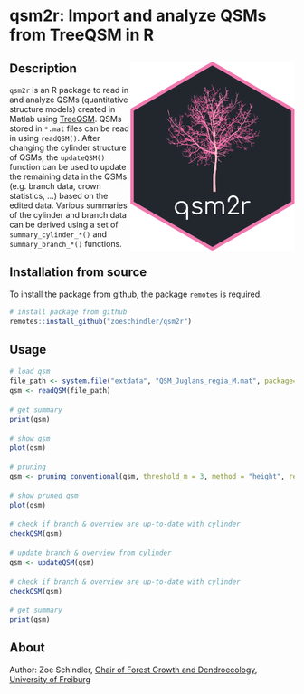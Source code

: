 # qsm2r: Import and analyze QSMs from TreeQSM in R 

## Description <img src="https://github.com/zoeschindler/qsm2r/blob/main/inst/figures/logo.png" align="right" width = 290/>

`qsm2r` is an R package to read in and analyze QSMs (quantitative structure models) created in Matlab using <a href = "https://github.com/InverseTampere/TreeQSM">TreeQSM</a>. QSMs stored in `*.mat` files can be read in using `readQSM()`. After changing the cylinder structure of QSMs, the `updateQSM()` function can be used to update the remaining data in the QSMs (e.g. branch data, crown statistics, ...) based on the edited data. Various summaries of the cylinder and branch data can be derived using a set of `summary_cylinder_*()` and `summary_branch_*()` functions.

## Installation from source

To install the package from github, the package `remotes` is required.

```R
# install package from github
remotes::install_github("zoeschindler/qsm2r")
```

## Usage

```R
# load qsm
file_path <- system.file("extdata", "QSM_Juglans_regia_M.mat", package="qsm2r")
qsm <- readQSM(file_path)

# get summary
print(qsm)

# show qsm
plot(qsm)

# pruning
qsm <- pruning_conventional(qsm, threshold_m = 3, method = "height", remove = TRUE)

# show pruned qsm
plot(qsm)

# check if branch & overview are up-to-date with cylinder
checkQSM(qsm)

# update branch & overview from cylinder
qsm <- updateQSM(qsm)

# check if branch & overview are up-to-date with cylinder
checkQSM(qsm)

# get summary
print(qsm)
```

## About

Author: Zoe Schindler, <a href = "https://www.iww.uni-freiburg.de/">Chair of Forest Growth and Dendroecology</a>, <a href = "https://uni-freiburg.de/">University of Freiburg</a>

